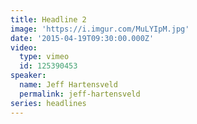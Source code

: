 ```yaml
---
title: Headline 2
image: 'https://i.imgur.com/MuLYIpM.jpg'
date: '2015-04-19T09:30:00.000Z'
video:
  type: vimeo
  id: 125390453
speaker:
  name: Jeff Hartensveld
  permalink: jeff-hartensveld
series: headlines
---
```


